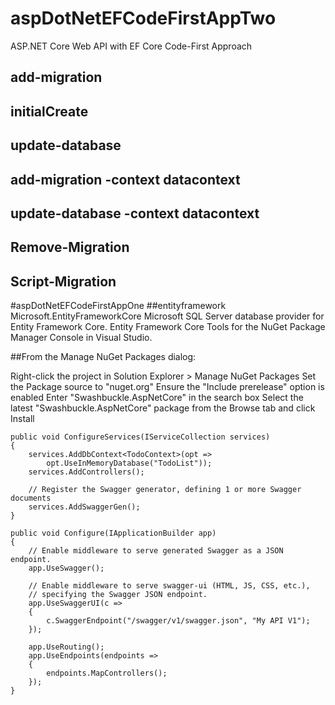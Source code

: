 # aspDotNetEFCodeFirstAppTwo
ASP.NET Core Web API with EF Core Code-First Approach




## add-migration

## initialCreate

## update-database

## add-migration -context datacontext

## update-database -context datacontext

## Remove-Migration

## Script-Migration


#aspDotNetEFCodeFirstAppOne
##entityframework
    Microsoft.EntityFrameworkCore
    Microsoft SQL Server database provider for Entity Framework Core.
    Entity Framework Core Tools for the NuGet Package Manager Console in Visual Studio.

##From the Manage NuGet Packages dialog:

Right-click the project in Solution Explorer > Manage NuGet Packages
Set the Package source to "nuget.org"
Ensure the "Include prerelease" option is enabled
Enter "Swashbuckle.AspNetCore" in the search box
Select the latest "Swashbuckle.AspNetCore" package from the Browse tab and click Install

```
public void ConfigureServices(IServiceCollection services)
{
    services.AddDbContext<TodoContext>(opt =>
        opt.UseInMemoryDatabase("TodoList"));
    services.AddControllers();

    // Register the Swagger generator, defining 1 or more Swagger documents
    services.AddSwaggerGen();
}
```
```
public void Configure(IApplicationBuilder app)
{
    // Enable middleware to serve generated Swagger as a JSON endpoint.
    app.UseSwagger();

    // Enable middleware to serve swagger-ui (HTML, JS, CSS, etc.),
    // specifying the Swagger JSON endpoint.
    app.UseSwaggerUI(c =>
    {
        c.SwaggerEndpoint("/swagger/v1/swagger.json", "My API V1");
    });

    app.UseRouting();
    app.UseEndpoints(endpoints =>
    {
        endpoints.MapControllers();
    });
}
```
